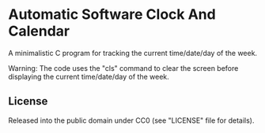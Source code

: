 # Automatic Software Clock And Calendar
A minimalistic C program for tracking the current time/date/day of the week.

Warning: The code uses the "cls" command to clear the screen before displaying the current time/date/day of the week.

## License
Released into the public domain under CC0 (see "LICENSE" file for details).
